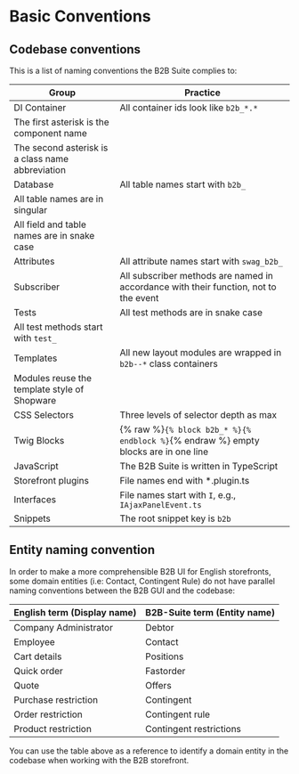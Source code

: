 # Basic Conventions

## Codebase conventions

This is a list of naming conventions the B2B Suite complies to:

| Group                                                                                              | Practice                                                                            |
|----------------------------------------------------------------------------------------------------|-------------------------------------------------------------------------------------|
| DI Container                                                                                       | All container ids look like `b2b_*.*`                                               |
| The first asterisk is the component name                                                            |                                                                                     |
| The second asterisk is a class name abbreviation                                                   |                                                                                     |
| Database                                                                                           | All table names start with `b2b_`                                                   |
| All table names are in singular                                                                |                                                                                     |
| All field and table names are in snake case                                                         |                                                                                     |
| Attributes                                                                                         | All attribute names start with `swag_b2b_`                                          |
| Subscriber                                                                                         | All subscriber methods are named in accordance with their function, not to the event  |
| Tests                                                                                              | All test methods are in snake case                                                  |
| All test methods start with `test_`                                                                |                                                                                     |
| Templates                                                                                          | All new layout modules are wrapped in `b2b--*` class containers                     |
| Modules reuse the template style of Shopware                                                       |                                                                                     |
| CSS Selectors                                                                                      | Three levels of selector depth as max                                                   |
| Twig Blocks                                                                                        | {% raw %}`{% block b2b_* %}{% endblock %}`{% endraw %} empty blocks are in one line |                                                                                     |
| JavaScript                                                                                         | The B2B Suite is written in TypeScript                                              |
| Storefront plugins                                                                                 | File names end with *.plugin.ts                                                     |
| Interfaces                                                                                         | File names start with `I`, e.g., `IAjaxPanelEvent.ts`                                |
| Snippets                                                                                           | The root snippet key is `b2b`                                                       |

## Entity naming convention

In order to make a more comprehensible B2B UI for English storefronts, some domain entities (i.e: Contact, Contingent Rule) do not have parallel naming conventions between the B2B GUI and the codebase:

| English term (Display name)                        | B2B-Suite term (Entity name)                      |
|----------------------------------------------------|---------------------------------------------------|
| Company Administrator                              | Debtor                                            |
| Employee                                           | Contact                                           |
| Cart details                                       | Positions                                         |
| Quick order                                        | Fastorder                                         |
| Quote                                              | Offers                                            |
| Purchase restriction                               | Contingent                                        |
| Order restriction                                  | Contingent rule                                   |
| Product restriction                                | Contingent restrictions                           |

You can use the table above as a reference to identify a domain entity in the codebase when working with the B2B storefront.
